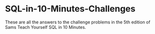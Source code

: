 # SQL-in-10-Minutes-Challenges
These are all the answers to the challenge problems in the 5th edition of Sams Teach Yourself SQL in 10 Minutes.
